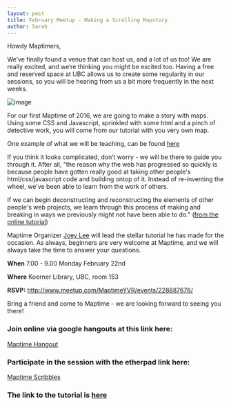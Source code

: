```yaml
---
layout: post
title: February Meetup - Making a Scrolling Mapstory
author: Sarah
---
```



Howdy Maptimers,

We’ve finally found a venue that can host us, and a lot of us too! We are really excited, and we’re thinking you might be excited too. Having a free and reserved space at UBC allows us to create some regularity in our sessions, so you will be hearing from us a bit more frequently in the next weeks.

![image](https://media.giphy.com/media/XIqCQx02E1U9W/giphy.gif)

For our first Maptime of 2016, we are going to make a story with maps. Using some CSS and Javascript, sprinkled with some html and a pinch of detective work, you will come from our tutorial with you very own map.

One example of what we will be teaching, can be found [here](https://www.mapbox.com/tutorial-sherlock/)

If you think it looks complicated, don’t worry - we will be there to guide you through it. After all, "the reason why the web has progressed so quickly is because people have gotten really good at taking other people's html/css/javascript code and building ontop of it. Instead of re-inventing the wheel, we've been able to learn from the work of others.

If we can begin deconstructing and reconstructing the elements of other people's web projects, we learn through this process of making and breaking in ways we previously might not have been able to do." 
([from the online tutorial](https://github.com/joeyklee/mapboxjs-scroll-driven-adventure))

Maptime Organizer [Joey Lee](https://twitter.com/leejoeyk) will lead the stellar tutorial he has made for the occasion. As always, beginners are very welcome at Maptime, and we will always take the time to answer your questions.

**When** 7.00 - 9.00 Monday February 22nd

**Where** Koerner Library, UBC, room 153

**RSVP:** http://www.meetup.com/MaptimeYVR/events/228887676/

Bring a friend and come to Maptime - we are looking forward to seeing you there! 

### Join online via google hangouts at this link here:
[Maptime Hangout](https://talkgadget.google.com/hangouts/_/64k4cln4733ebc33n6zeaq7xxma)

### Participate in the session with the etherpad link here:

[Maptime Scribbles](https://public.etherpad-mozilla.org/p/2015-11-25-maptime-yvr-scribbles)

### The link to the tutorial is [here](https://github.com/joeyklee/mapboxjs-scroll-driven-adventure)
